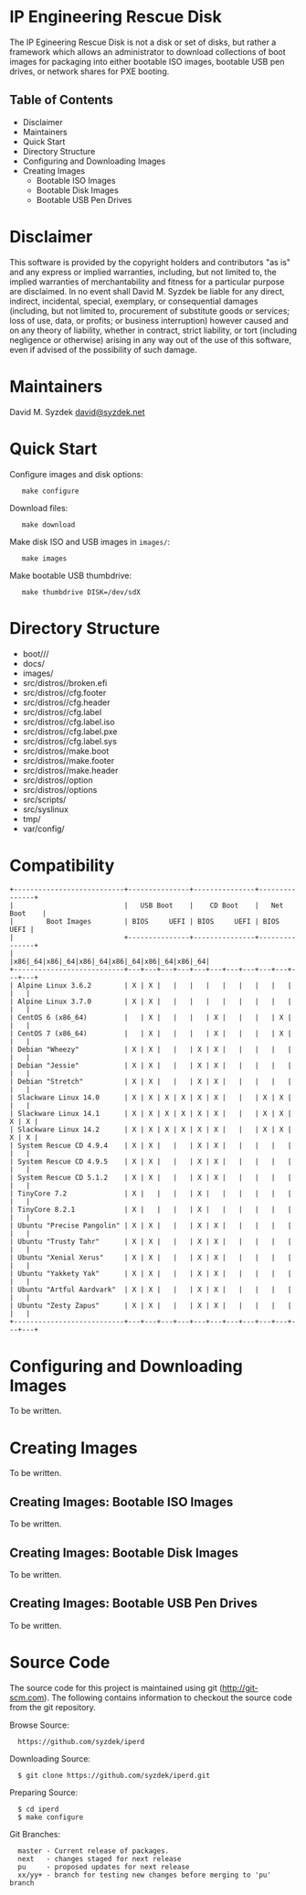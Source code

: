 
IP Engineering Rescue Disk
==========================

The IP Egineering Rescue Disk is not a disk or set of disks, but rather
a framework which allows an administrator to download collections of boot
images for packaging into either bootable ISO images, bootable USB pen drives,
or network shares for PXE booting.


Table of Contents
-----------------

   * Disclaimer
   * Maintainers
   * Quick Start
   * Directory Structure
   * Configuring and Downloading Images
   * Creating Images
     * Bootable ISO Images
     * Bootable Disk Images
     * Bootable USB Pen Drives


Disclaimer
==========

   This software is provided by the copyright holders and contributors "as
   is" and any express or implied warranties, including, but not limited to,
   the implied warranties of merchantability and fitness for a particular
   purpose are disclaimed. In no event shall David M. Syzdek be liable for
   any direct, indirect, incidental, special, exemplary, or consequential
   damages (including, but not limited to, procurement of substitute goods or
   services; loss of use, data, or profits; or business interruption) however
   caused and on any theory of liability, whether in contract, strict
   liability, or tort (including negligence or otherwise) arising in any way
   out of the use of this software, even if advised of the possibility of
   such damage.


Maintainers
===========

   David M. Syzdek
   david@syzdek.net


Quick Start
===========

   Configure images and disk options:

       make configure

   Download files:

       make download

   Make disk ISO and USB images in `images/`:

       make images

   Make bootable USB thumbdrive:

       make thumbdrive DISK=/dev/sdX


Directory Structure
===================

   * boot/<distro>/<ver>/<arch>
   * docs/
   * images/
   * src/distros/<distro>/broken.efi
   * src/distros/<distro>/cfg.footer
   * src/distros/<distro>/cfg.header
   * src/distros/<distro>/cfg.label
   * src/distros/<distro>/cfg.label.iso
   * src/distros/<distro>/cfg.label.pxe
   * src/distros/<distro>/cfg.label.sys
   * src/distros/<distro>/make.boot
   * src/distros/<distro>/make.footer
   * src/distros/<distro>/make.header
   * src/distros/<distro>/option
   * src/distros/<distro>/options
   * src/scripts/
   * src/syslinux
   * tmp/
   * var/config/


Compatibility
=============

    +---------------------------+---------------+---------------+---------------+
    |                           |   USB Boot    |    CD Boot    |   Net Boot    |
    |        Boot Images        | BIOS     UEFI | BIOS     UEFI | BIOS     UEFI |
    |                           +---------------+---------------+---------------+
    |                           |x86|_64|x86|_64|x86|_64|x86|_64|x86|_64|x86|_64|
    +---------------------------+---+---+---+---+---+---+---+---+---+---+---+---+
    | Alpine Linux 3.6.2        | X | X |   |   |   |   |   |   |   |   |   |   |
    | Alpine Linux 3.7.0        | X | X |   |   |   |   |   |   |   |   |   |   |
    | CentOS 6 (x86_64)         |   | X |   |   |   | X |   |   |   | X |   |   |
    | CentOS 7 (x86_64)         |   | X |   |   |   | X |   |   |   | X |   |   |
    | Debian "Wheezy"           | X | X |   |   | X | X |   |   |   |   |   |   |
    | Debian "Jessie"           | X | X |   |   | X | X |   |   |   |   |   |   |
    | Debian "Stretch"          | X | X |   |   | X | X |   |   |   |   |   |   |
    | Slackware Linux 14.0      | X | X | X | X | X | X |   |   | X | X |   |   |
    | Slackware Linux 14.1      | X | X | X | X | X | X |   |   | X | X | X | X |
    | Slackware Linux 14.2      | X | X | X | X | X | X |   |   | X | X | X | X |
    | System Rescue CD 4.9.4    | X | X |   |   | X | X |   |   |   |   |   |   |
    | System Rescue CD 4.9.5    | X | X |   |   | X | X |   |   |   |   |   |   |
    | System Rescue CD 5.1.2    | X | X |   |   | X | X |   |   |   |   |   |   |
    | TinyCore 7.2              | X |   |   |   | X |   |   |   |   |   |   |   |
    | TinyCore 8.2.1            | X |   |   |   | X |   |   |   |   |   |   |   |
    | Ubuntu "Precise Pangolin" | X | X |   |   | X | X |   |   |   |   |   |   |
    | Ubuntu "Trusty Tahr"      | X | X |   |   | X | X |   |   |   |   |   |   |
    | Ubuntu "Xenial Xerus"     | X | X |   |   | X | X |   |   |   |   |   |   |
    | Ubuntu "Yakkety Yak"      | X | X |   |   | X | X |   |   |   |   |   |   |
    | Ubuntu "Artful Aardvark"  | X | X |   |   | X | X |   |   |   |   |   |   |
    | Ubuntu "Zesty Zapus"      | X | X |   |   | X | X |   |   |   |   |   |   |
    +---------------------------+---+---+---+---+---+---+---+---+---+---+---+---+


Configuring and Downloading Images
==================================

To be written.


Creating Images
===============

To be written.


Creating Images: Bootable ISO Images
------------------------------------

To be written.


Creating Images: Bootable Disk Images
-------------------------------------

To be written.


Creating Images: Bootable USB Pen Drives
----------------------------------------

To be written.


Source Code
===========

   The source code for this project is maintained using git
   (http://git-scm.com).  The following contains information to checkout the
   source code from the git repository.

   Browse Source:

      https://github.com/syzdek/iperd

   Downloading Source:

      $ git clone https://github.com/syzdek/iperd.git

   Preparing Source:

      $ cd iperd
      $ make configure

   Git Branches:

      master - Current release of packages.
      next   - changes staged for next release
      pu     - proposed updates for next release
      xx/yy+ - branch for testing new changes before merging to 'pu' branch


